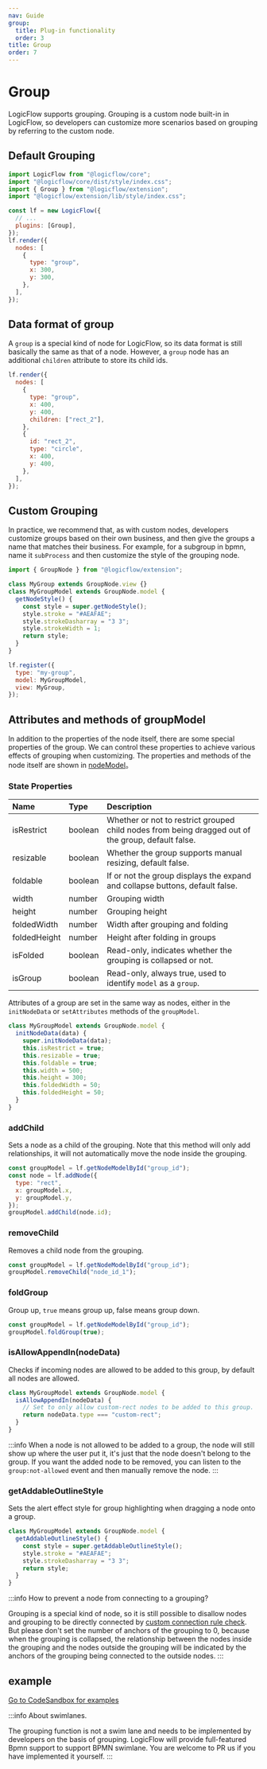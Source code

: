 ```yaml
---
nav: Guide
group:
  title: Plug-in functionality
  order: 3
title: Group
order: 7
---
```


# Group

LogicFlow supports grouping. Grouping is a custom node built-in in LogicFlow, so developers can customize more scenarios based on grouping by referring to the custom node.

## Default Grouping

```jsx | pure
import LogicFlow from "@logicflow/core";
import "@logicflow/core/dist/style/index.css";
import { Group } from "@logicflow/extension";
import "@logicflow/extension/lib/style/index.css";

const lf = new LogicFlow({
  // ...
  plugins: [Group],
});
lf.render({
  nodes: [
    {
      type: "group",
      x: 300,
      y: 300,
    },
  ],
});
```

## Data format of group

A `group` is a special kind of node for LogicFlow, so its data format is still basically the same as that of a node. However, a `group` node has an additional `children` attribute to store its child ids.

```jsx | pure
lf.render({
  nodes: [
    {
      type: "group",
      x: 400,
      y: 400,
      children: ["rect_2"],
    },
    {
      id: "rect_2",
      type: "circle",
      x: 400,
      y: 400,
    },
  ],
});
```

## Custom Grouping

In practice, we recommend that, as with custom nodes, developers customize groups based on their own business, and then give the groups a name that matches their business. For example, for a subgroup in bpmn, name it `subProcess` and then customize the style of the grouping node.

```jsx | pure
import { GroupNode } from "@logicflow/extension";

class MyGroup extends GroupNode.view {}
class MyGroupModel extends GroupNode.model {
  getNodeStyle() {
    const style = super.getNodeStyle();
    style.stroke = "#AEAFAE";
    style.strokeDasharray = "3 3";
    style.strokeWidth = 1;
    return style;
  }
}

lf.register({
  type: "my-group",
  model: MyGroupModel,
  view: MyGroup,
});
```

## Attributes and methods of groupModel

In addition to the properties of the node itself, there are some special properties of the group. We can control these properties to achieve various effects of grouping when customizing. The properties and methods of the node itself are shown in [nodeModel](/en-US/api/node-model-api)。

### State Properties

| Name | Type | Description                                      |
| :----------- | :------ | :-------------------------------------------- |
| isRestrict   | boolean | Whether or not to restrict grouped child nodes from being dragged out of the group, default false.        |
| resizable    | boolean | Whether the group supports manual resizing, default false.  |
| foldable     | boolean | If or not the group displays the expand and collapse buttons, default false.  |
| width        | number  | Grouping width    |
| height       | number  | Grouping height   |
| foldedWidth  | number  | Width after grouping and folding |
| foldedHeight | number  | Height after folding in groups   |
| isFolded     | boolean | Read-only, indicates whether the grouping is collapsed or not. |
| isGroup      | boolean | Read-only, always true, used to identify `model` as a `group`. |

Attributes of a group are set in the same way as nodes, either in the `initNodeData` or `setAttributes` methods of the `groupModel`.

```jsx | pure
class MyGroupModel extends GroupNode.model {
  initNodeData(data) {
    super.initNodeData(data);
    this.isRestrict = true;
    this.resizable = true;
    this.foldable = true;
    this.width = 500;
    this.height = 300;
    this.foldedWidth = 50;
    this.foldedHeight = 50;
  }
}
```

### addChild

Sets a node as a child of the grouping. Note that this method will only add relationships, it will not automatically move the node inside the grouping.

```jsx | pure
const groupModel = lf.getNodeModelById("group_id");
const node = lf.addNode({
  type: "rect",
  x: groupModel.x,
  y: groupModel.y,
});
groupModel.addChild(node.id);
```

### removeChild

Removes a child node from the grouping.

```jsx | pure
const groupModel = lf.getNodeModelById("group_id");
groupModel.removeChild("node_id_1");
```

### foldGroup

Group up, `true` means group up, false means group down.

```jsx | pure
const groupModel = lf.getNodeModelById("group_id");
groupModel.foldGroup(true);
```

### isAllowAppendIn(nodeData)

Checks if incoming nodes are allowed to be added to this group, by default all nodes are allowed.

```jsx | pure
class MyGroupModel extends GroupNode.model {
  isAllowAppendIn(nodeData) {
    // Set to only allow custom-rect nodes to be added to this group.
    return nodeData.type === "custom-rect";
  }
}
```
:::info
When a node is not allowed to be added to a group, the node will still show up where the user put it, it's just that the node doesn't belong to the group. If you want the added node to be removed, you can listen to the `group:not-allowed` event and then manually remove the node.
:::

### getAddableOutlineStyle

Sets the alert effect style for group highlighting when dragging a node onto a group.

```jsx | pure
class MyGroupModel extends GroupNode.model {
  getAddableOutlineStyle() {
    const style = super.getAddableOutlineStyle();
    style.stroke = "#AEAFAE";
    style.strokeDasharray = "3 3";
    return style;
  }
}
```

:::info
How to prevent a node from connecting to a grouping?

Grouping is a special kind of node, so it is still possible to disallow nodes and grouping to be directly connected by [custom connection rule check](intermediate-node##connection-rules). But please don't set the number of anchors of the grouping to 0, because when the grouping is collapsed, the relationship between the nodes inside the grouping and the nodes outside the grouping will be indicated by the anchors of the grouping being connected to the outside nodes.
:::

## example

<a href="https://codesandbox.io/embed/bold-moore-vgvpf?fontsize=14&hidenavigation=1&theme=dark&view=preview" target="_blank"> Go to CodeSandbox for examples </a>

:::info
About swimlanes.

The grouping function is not a swim lane and needs to be implemented by developers on the basis of grouping. LogicFlow will provide full-featured Bpmn support to support BPMN swimlane. You are welcome to PR us if you have implemented it yourself.
:::